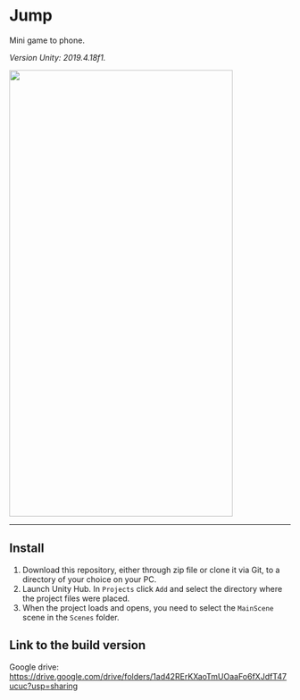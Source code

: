 # Jump
Mini game to phone.

_Version Unity: 2019.4.18f1._


<img src="https://user-images.githubusercontent.com/55539313/107515158-b5ea0000-6bbb-11eb-80d1-e15b2835c6cd.png" width="400" height="800" />

----

## Install

1. Download this repository, either through zip file or clone it via Git, to a directory of your choice on your PC.
2. Launch Unity Hub. In `Projects` click `Add` and select the directory where the project files were placed.
3. When the project loads and opens, you need to select the `MainScene` scene in the `Scenes` folder.


## Link to the build version
Google drive: https://drive.google.com/drive/folders/1ad42RErKXaoTmUOaaFo6fXJdfT47ucuc?usp=sharing
